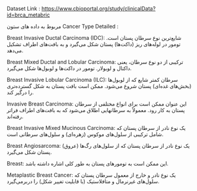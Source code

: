 Dataset Link : https://www.cbioportal.org/study/clinicalData?id=brca_metabric

مربوط به داده های ستون Cancer Type Detailed :

Breast Invasive Ductal Carcinoma (IDC):
 شایع‌ترین نوع سرطان پستان است.
تومور در لوله‌های ریز (داکت‌ها) پستان شکل می‌گیرد و به بافت‌های اطراف تشکیل می‌دهد.

Breast Mixed Ductal and Lobular Carcinoma:
ترکیبی از دو نوع سرطان، یعنی داکتال و لوبولار.
تومور در داکت‌ها و لوبول‌ها شکل می‌گیرد.

Breast Invasive Lobular Carcinoma (ILC):
سرطان کمتر شایع که از لوبول‌ها (بخش‌های غده‌ای) پستان شروع می‌شود.
ممکن است بافت پستان به شکل گسترده‌تری را درگیر کند.

Invasive Breast Carcinoma:
این عنوان ممکن است برای انواع مختلفی از سرطان پستان به کار رود.
معمولاً به سرطانهایی اطلاق می‌شود که به بافت‌های اطراف فراتر رفته‌اند.

Breast Invasive Mixed Mucinous Carcinoma:
یک نوع نادر از سرطان پستان که شامل ترکیبی از سلول‌های موکوس (زهره‌ای) و سلول‌های سرطانی است.

Breast Angiosarcoma:
یک نوع نادر از سرطان پستان که از سلول‌های رگ‌ها (عروق) پستان شکل می‌گیرد.

Breast:
این ممکن است به تومورهای پستان به طور کلی اشاره داشته باشد.

Metaplastic Breast Cancer:
یک نوع نادر و خارج از معمول سرطان پستان که سلول‌های غیرنرمال و متافلاستیک (با قابلیت تغییر شکل) را دربرمی‌گیرد.




